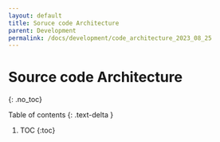 ```yaml
---
layout: default
title: Soruce code Architecture
parent: Development
permalink: /docs/development/code_architecture_2023_08_25
---
```


# Source code Architecture
{: .no_toc}


Table of contents
{: .text-delta }
1. TOC
{:toc}



